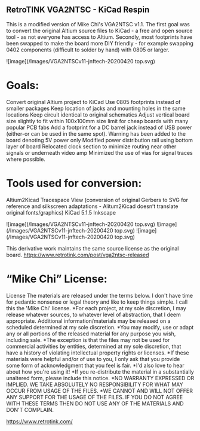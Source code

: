## RetroTINK VGA2NTSC - KiCad Respin

This is a modified version of Mike Chi's VGA2NTSC v1.1.
The first goal was to convert the original Altium source files to KiCad - a free and open source tool - as not everyone has access to Altium. Secondly, most footprints have been swapped to make the board more DIY friendly - for example swapping 0402 components (difficult to solder by hand) with 0805 or larger.

![image](/Images/VGA2NTSCv11-jnftech-20200420 top.svg)


# Goals:
Convert original Altium project to KiCad
Use 0805 footprints instead of smaller packages
Keep location of jacks and mounting holes in the same locations
Keep circuit identical to original schematics
Adjust vertical board size slightly to fit within 100x100mm size limit for cheap boards with many popular PCB fabs
Add a footprint for a DC barrel jack instead of USB power (either-or can be used in the same spot). Warning has been added to the board denoting 5V power only
Modified power distribution rail using bottom layer of board
Relocated clock section to minimize routing near other signals or underneath video amp
Minimized the use of vias for signal traces where possible.

# Tools used for conversion:
Altium2Kicad <LINK>
Tracespace View (conversion of original Gerbers to SVG for reference and silkscreen adaptations - Alitum2Kicad doesn’t translate original fonts/graphics) <LINK>
KiCad 5.1.5 <LINK>
Inkscape <LINK>

![image](/Images/VGA2NTSCv11-jnftech-20200420 top.svg)
![image](/Images/VGA2NTSCv11-jnftech-20200420 top.svg)
![image](/Images/VGA2NTSCv11-jnftech-20200420 top.svg)


This derivative work maintains the same source license as the original board.
https://www.retrotink.com/post/vga2ntsc-released

# “Mike Chi” License:

License
The materials are released under the terms below. I don't have time for pedantic nonsense or legal theory and like to keep things simple. I call this the 'Mike Chi' license.
*For each project, at my sole discretion, I may release whatever sources, to whatever level of abstraction, that I deem appropriate. Additional information/materials may be released on a scheduled determined at my sole discretion.
*You may modify, use or adapt any or all portions of the released material for any purpose you wish, including sale.
*The exception is that the files may not be used for commercial activities by entities, determined at my sole discretion, that have a history of violating intellectual property rights or licenses.
*If these materials were helpful and/or of use to you, I only ask that you provide some form of acknowledgment that you feel is fair.
*I'd also love to hear about how you're using it!
*If you re-distribute the material in a substantially unaltered form, please include this notice.
*NO WARRANTY EXPRESSED OR IMPLIED. WE TAKE ABSOLUTELY NO RESPONSIBILITY FOR WHAT MAY OCCUR FROM USAGE OF THE FILES.
*WE CANNOT AND WILL NOT OFFER ANY SUPPORT FOR THE USAGE OF THE FILES. IF YOU DO NOT AGREE WITH THESE TERMS THEN DO NOT USE ANY OF THE MATERIALS AND DON'T COMPLAIN.

https://www.retrotink.com/


